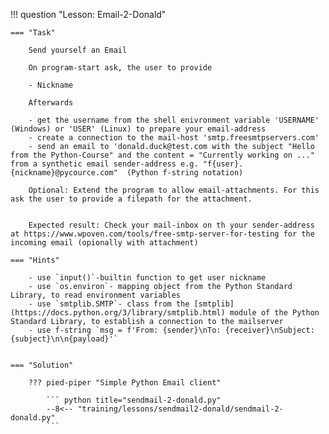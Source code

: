 !!! question "Lesson: Email-2-Donald"

    === "Task"

        Send yourself an Email
        
        On program-start ask, the user to provide

        - Nickname

        Afterwards

        - get the username from the shell enivronment variable 'USERNAME' (Windows) or 'USER' (Linux) to prepare your email-address
        - create a connection to the mail-host 'smtp.freesmtpservers.com'
        - send an email to 'donald.duck@test.com with the subject "Hello from the Python-Course" and the content = "Currently working on ..." from a synthetic email sender-address e.g. "f{user}.{nickname}@pycource.com"  (Python f-string notation)

        Optional: Extend the program to allow email-attachments. For this ask the user to provide a filepath for the attachment.


        Expected result: Check your mail-inbox on th your sender-address at https://www.wpoven.com/tools/free-smtp-server-for-testing for the incoming email (opionally with attachment)

    === "Hints"

        - use `input()`-builtin function to get user nickname
        - use `os.environ`- mapping object from the Python Standard Library, to read environment variables
        - use `smtplib.SMTP`- class from the [smtplib](https://docs.python.org/3/library/smtplib.html) module of the Python Standard Library, to establish a connection to the mailserver
        - use f-string `msg = f'From: {sender}\nTo: {receiver}\nSubject: {subject}\n\n{payload}'`


    === "Solution"

        ??? pied-piper "Simple Python Email client"

            ``` python title="sendmail-2-donald.py"
            --8<-- "training/lessons/sendmail2-donald/sendmail-2-donald.py"
            ```

